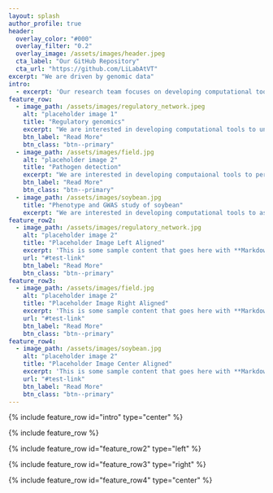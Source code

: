 ```yaml
---
layout: splash
author_profile: true
header:
  overlay_color: "#000"
  overlay_filter: "0.2"
  overlay_image: /assets/images/header.jpeg
  cta_label: "Our GitHub Repository"
  cta_url: "https://github.com/LiLabAtVT"
excerpt: "We are driven by genomic data"
intro:
  - excerpt: 'Our research team focuses on developing computational tools for genome scale data analysis. The goal is to understand the connections between genotypes and phenotypes by developing computational algorithms that integrate large-scale data from genomics, transcriptomics, proteomics and metabolomics.'
feature_row:
  - image_path: /assets/images/regulatory_network.jpeg
    alt: "placeholder image 1"
    title: "Regulatory genomics"
    excerpt: "We are interested in developing computational tools to understand gene regulations in plant species."
    btn_label: "Read More"
    btn_class: "btn--primary"
  - image_path: /assets/images/field.jpg
    alt: "placeholder image 2"
    title: "Pathogen detection"
    excerpt: "We are interested in developing computaional tools to perform early detection of pathogen infection for plants."
    btn_label: "Read More"
    btn_class: "btn--primary"
  - image_path: /assets/images/soybean.jpg
    title: "Phenotype and GWAS study of soybean"
    excerpt: "We are interested in developing computational tools to associate the phenotype and genetic variation of soybean genome"
feature_row2:
  - image_path: /assets/images/regulatory_network.jpg
    alt: "placeholder image 2"
    title: "Placeholder Image Left Aligned"
    excerpt: 'This is some sample content that goes here with **Markdown** formatting. Left aligned with `type="left"`'
    url: "#test-link"
    btn_label: "Read More"
    btn_class: "btn--primary"
feature_row3:
  - image_path: /assets/images/field.jpg
    alt: "placeholder image 2"
    title: "Placeholder Image Right Aligned"
    excerpt: 'This is some sample content that goes here with **Markdown** formatting. Right aligned with `type="right"`'
    url: "#test-link"
    btn_label: "Read More"
    btn_class: "btn--primary"
feature_row4:
  - image_path: /assets/images/soybean.jpg
    alt: "placeholder image 2"
    title: "Placeholder Image Center Aligned"
    excerpt: 'This is some sample content that goes here with **Markdown** formatting. Centered with `type="center"`'
    url: "#test-link"
    btn_label: "Read More"
    btn_class: "btn--primary"
---
```

{% include feature_row id="intro" type="center" %}

{% include feature_row %}

{% include feature_row id="feature_row2" type="left" %}

{% include feature_row id="feature_row3" type="right" %}

{% include feature_row id="feature_row4" type="center" %}
